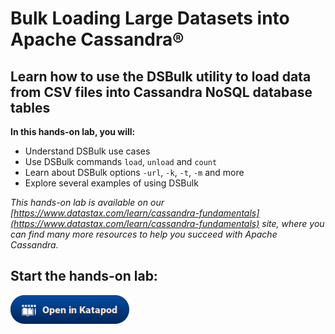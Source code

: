 # Bulk Loading Large Datasets into Apache Cassandra®

## Learn how to use the DSBulk utility to load data from CSV files into Cassandra NoSQL database tables

**In this hands-on lab, you will:**
* Understand DSBulk use cases
* Use DSBulk commands `load`, `unload` and `count` 
* Learn about DSBulk options `-url`, `-k`, `-t`, `-m` and more 
* Explore several examples of using DSBulk

_This hands-on lab is available on our [https://www.datastax.com/learn/cassandra-fundamentals](https://www.datastax.com/learn/cassandra-fundamentals) site, where you can find many more resources to help you succeed with Apache Cassandra._

## Start the hands-on lab:

[![Open in KataPod](https://github.com/DataStax-Academy/katapod-shared-assets/blob/main/images/open-in-katapod.png)](https://gitpod.io/#https://github.com/ArtemChebotko/cassandra-fundamentals-bulk-loading/)

